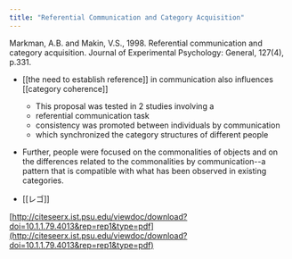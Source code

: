 ```yaml
---
title: "Referential Communication and Category Acquisition"
---
```


Markman, A.B. and Makin, V.S., 1998. Referential communication and category acquisition. Journal of Experimental Psychology: General, 127(4), p.331.
- [[the need to establish reference]] in communication also influences [[category coherence]]
    - This proposal was tested in 2 studies involving a
    - referential communication task
    - consistency was promoted between individuals by communication
    - which synchronized the category structures of different people
- Further, people were focused on the commonalities of objects and on the differences related to the commonalities by communication--a pattern that is compatible with what has been observed in existing categories.

- [[レゴ]]

[http://citeseerx.ist.psu.edu/viewdoc/download?doi=10.1.1.79.4013&rep=rep1&type=pdf](http://citeseerx.ist.psu.edu/viewdoc/download?doi=10.1.1.79.4013&rep=rep1&type=pdf)
